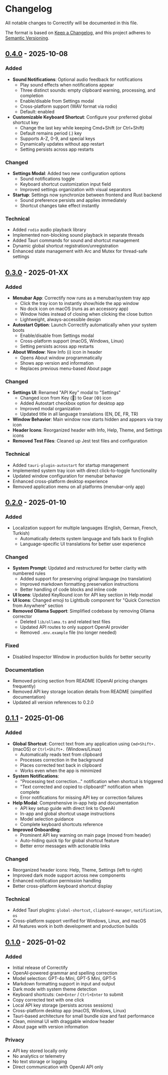 # Changelog

All notable changes to Correctify will be documented in this file.

The format is based on [Keep a Changelog](https://keepachangelog.com/en/1.0.0/),
and this project adheres to [Semantic Versioning](https://semver.org/spec/v2.0.0.html).

## [0.4.0] - 2025-10-08

### Added
- **Sound Notifications**: Optional audio feedback for notifications
  - Play sound effects when notifications appear
  - Three distinct sounds: empty clipboard warning, processing, and completion
  - Enable/disable from Settings modal
  - Cross-platform support (WAV format via rodio)
  - Default: enabled
- **Customizable Keyboard Shortcut**: Configure your preferred global shortcut key
  - Change the last key while keeping Cmd+Shift (or Ctrl+Shift)
  - Default remains period (.) key
  - Supports A-Z, 0-9, and special keys
  - Dynamically updates without app restart
  - Setting persists across app restarts

### Changed
- **Settings Modal**: Added two new configuration options
  - Sound notifications toggle
  - Keyboard shortcut customization input field
  - Improved settings organization with visual separators
- **Startup**: Settings now synchronize between frontend and Rust backend
  - Sound preference persists and applies immediately
  - Shortcut changes take effect instantly

### Technical
- Added `rodio` audio playback library
- Implemented non-blocking sound playback in separate threads
- Added Tauri commands for sound and shortcut management
- Dynamic global shortcut registration/unregistration
- Enhanced state management with Arc and Mutex for thread-safe settings

## [0.3.0] - 2025-01-XX

### Added
- **Menubar App**: Correctify now runs as a menubar/system tray app
  - Click the tray icon to instantly show/hide the app window
  - No dock icon on macOS (runs as an accessory app)
  - Window hides instead of closing when clicking the close button
  - Lightweight, always-accessible design
- **Autostart Option**: Launch Correctify automatically when your system boots
  - Enable/disable from Settings modal
  - Cross-platform support (macOS, Windows, Linux)
  - Setting persists across app restarts
- **About Window**: New Info (ℹ️) icon in header
  - Opens About window programmatically
  - Shows app version and information
  - Replaces previous menu-based About page

### Changed
- **Settings UI**: Renamed "API Key" modal to "Settings"
  - Changed icon from Key (🔑) to Gear (⚙️) icon
  - Added Autostart checkbox option for desktop app
  - Improved modal organization
  - Updated title in all language translations (EN, DE, FR, TR)
- **Window Behavior**: Main window now starts hidden and appears via tray icon
- **Header Icons**: Reorganized header with Info, Help, Theme, and Settings icons
- **Removed Test Files**: Cleaned up Jest test files and configuration

### Technical
- Added `tauri-plugin-autostart` for startup management
- Implemented system tray icon with direct click-to-toggle functionality
- Updated window configuration for menubar behavior
- Enhanced cross-platform desktop experience
- Removed application menu on all platforms (menubar-only app)

## [0.2.0] - 2025-01-10

### Added
- Localization support for multiple languages (English, German, French, Turkish)
  - Automatically detects system language and falls back to English
  - Language-specific UI translations for better user experience

### Changed
- **System Prompt**: Updated and restructured for better clarity with numbered rules
  - Added support for preserving original language (no translation)
  - Improved markdown formatting preservation instructions
  - Better handling of code blocks and inline code
- **UI Icons**: Updated KeyRound icon for API key section in Help modal
- **UI Icons**: Changed emoji to Lightbulb component for "Quick Correction from Anywhere" section
- **Removed Ollama Support**: Simplified codebase by removing Ollama corrector
  - Deleted `lib/ollama.ts` and related test files
  - Updated API routes to only support OpenAI provider
  - Removed `.env.example` file (no longer needed)

### Fixed
- Disabled Inspector Window in production builds for better security

### Documentation
- Removed pricing section from README (OpenAI pricing changes frequently)
- Removed API key storage location details from README (simplified documentation)
- Updated all version references to 0.2.0

## [0.1.1] - 2025-01-06

### Added
- **Global Shortcut**: Correct text from any application using `Cmd+Shift+.` (macOS) or `Ctrl+Shift+.` (Windows/Linux)
  - Automatically reads text from clipboard
  - Processes correction in the background
  - Places corrected text back in clipboard
  - Works even when the app is minimized
- **System Notifications**: 
  - "Processing text correction..." notification when shortcut is triggered
  - "Text corrected and copied to clipboard!" notification when complete
  - Error notifications for missing API key or correction failures
- **Help Modal**: Comprehensive in-app help and documentation
  - API key setup guide with direct link to OpenAI
  - In-app and global shortcut usage instructions
  - Model selection guidance
  - Complete keyboard shortcuts reference
- **Improved Onboarding**:
  - Prominent API key warning on main page (moved from header)
  - Auto-hiding quick tip for global shortcut feature
  - Better error messages with actionable links

### Changed
- Reorganized header icons: Help, Theme, Settings (left to right)
- Improved dark mode support across new components
- Enhanced notification permission handling
- Better cross-platform keyboard shortcut display

### Technical
- Added Tauri plugins: `global-shortcut`, `clipboard-manager`, `notification`, `os`
- Cross-platform support verified for Windows, Linux, and macOS
- All features work in both development and production builds

## [0.1.0] - 2025-01-02

### Added
- Initial release of Correctify
- OpenAI-powered grammar and spelling correction
- Model selection: GPT-4o Mini, GPT-5 Mini, GPT-5
- Markdown formatting support in input and output
- Dark mode with system theme detection
- Keyboard shortcuts: `Cmd+Enter` / `Ctrl+Enter` to submit
- Copy corrected text with one click
- Local API key storage (persists across sessions)
- Cross-platform desktop app (macOS, Windows, Linux)
- Tauri-based architecture for small bundle size and fast performance
- Clean, minimal UI with draggable window header
- About page with version information

### Privacy
- API key stored locally only
- No analytics or telemetry
- No text storage or logging
- Direct communication with OpenAI API only

[0.4.0]: https://github.com/tarikkavaz/Correctify/compare/v0.3.0...v0.4.0
[0.3.0]: https://github.com/tarikkavaz/Correctify/compare/v0.2.0...v0.3.0
[0.2.0]: https://github.com/tarikkavaz/Correctify/compare/v0.1.1...v0.2.0
[0.1.1]: https://github.com/tarikkavaz/Correctify/compare/v0.1.0...v0.1.1
[0.1.0]: https://github.com/tarikkavaz/Correctify/releases/tag/v0.1.0

